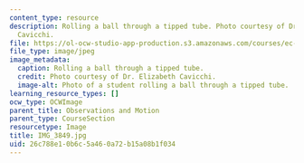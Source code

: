 ```yaml
---
content_type: resource
description: Rolling a ball through a tipped tube. Photo courtesy of Dr. Elizabeth
  Cavicchi.
file: https://ol-ocw-studio-app-production.s3.amazonaws.com/courses/ec-050-recreate-experiments-from-history-inform-the-future-from-the-past-galileo-january-iap-2010/26c788e10b6c5a460a72b15a08b1f034_IMG_3849.jpg
file_type: image/jpeg
image_metadata:
  caption: Rolling a ball through a tipped tube.
  credit: Photo courtesy of Dr. Elizabeth Cavicchi.
  image-alt: Photo of a student rolling a ball through a tipped tube.
learning_resource_types: []
ocw_type: OCWImage
parent_title: Observations and Motion
parent_type: CourseSection
resourcetype: Image
title: IMG_3849.jpg
uid: 26c788e1-0b6c-5a46-0a72-b15a08b1f034
---
```

